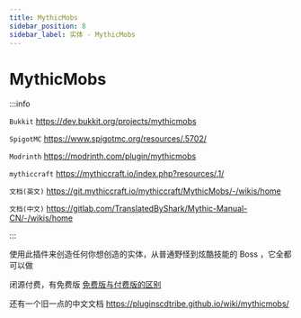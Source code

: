 ```yaml
---
title: MythicMobs
sidebar_position: 8
sidebar_label: 实体 - MythicMobs
---
```


# MythicMobs

:::info

`Bukkit` https://dev.bukkit.org/projects/mythicmobs

`SpigotMC` https://www.spigotmc.org/resources/.5702/

`Modrinth` https://modrinth.com/plugin/mythicmobs

`mythiccraft` https://mythiccraft.io/index.php?resources/.1/

`文档(英文)` https://git.mythiccraft.io/mythiccraft/MythicMobs/-/wikis/home

`文档(中文)` https://gitlab.com/TranslatedByShark/Mythic-Manual-CN/-/wikis/home

:::

使用此插件来创造任何你想创造的实体，从普通野怪到炫酷技能的 Boss ，它全都可以做

闭源付费，有免费版 [免费版与付费版的区别](https://gitlab.com/TranslatedByShark/Mythic-Manual-CN/-/wikis/%E4%BB%98%E8%B4%B9%E7%89%88%E5%86%85%E5%AE%B9)

还有一个旧一点的中文文档 https://pluginscdtribe.github.io/wiki/mythicmobs/
